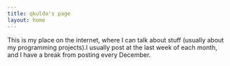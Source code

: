 ```yaml
---
title: qkuldo's page
layout: home
---
```

This is my place on the internet, where I can talk about stuff (usually about my programming projects).I usually post at the last week of each month, and I have a break from posting every December.